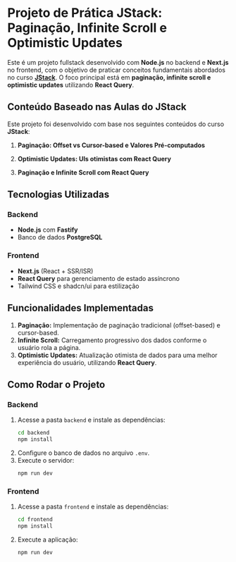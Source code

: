 # Projeto de Prática JStack: Paginação, Infinite Scroll e Optimistic Updates

Este é um projeto fullstack desenvolvido com **Node.js** no backend e **Next.js** no frontend, com o objetivo de praticar conceitos fundamentais abordados no curso **[JStack](https://jstack.com.br)**. O foco principal está em **paginação, infinite scroll e optimistic updates** utilizando **React Query**.

## Conteúdo Baseado nas Aulas do JStack

Este projeto foi desenvolvido com base nos seguintes conteúdos do curso **JStack**:

1. **Paginação: Offset vs Cursor-based e Valores Pré-computados**

2. **Optimistic Updates: UIs otimistas com React Query**

3. **Paginação e Infinite Scroll com React Query**

## Tecnologias Utilizadas

### Backend

- **Node.js** com **Fastify**
- Banco de dados **PostgreSQL**

### Frontend

- **Next.js** (React + SSR/ISR)
- **React Query** para gerenciamento de estado assíncrono
- Tailwind CSS e shadcn/ui para estilização

## Funcionalidades Implementadas

1. **Paginação:** Implementação de paginação tradicional (offset-based) e cursor-based.
2. **Infinite Scroll:** Carregamento progressivo dos dados conforme o usuário rola a página.
3. **Optimistic Updates:** Atualização otimista de dados para uma melhor experiência do usuário, utilizando **React Query**.

## Como Rodar o Projeto

### Backend

1. Acesse a pasta `backend` e instale as dependências:
   ```sh
   cd backend
   npm install
   ```
2. Configure o banco de dados no arquivo `.env`.
3. Execute o servidor:
   ```sh
   npm run dev
   ```

### Frontend

1. Acesse a pasta `frontend` e instale as dependências:
   ```sh
   cd frontend
   npm install
   ```
2. Execute a aplicação:
   ```sh
   npm run dev
   ```
